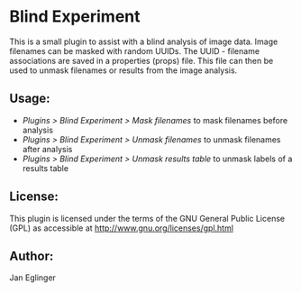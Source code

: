 Blind Experiment
================

This is a small plugin to assist with a blind analysis of image data.
Image filenames can be masked with random UUIDs. The UUID - filename
associations are saved in a properties (props) file. This file can
then be used to unmask filenames or results from the image analysis.

Usage:
------

* *Plugins > Blind Experiment > Mask filenames* to mask filenames before analysis
* *Plugins > Blind Experiment > Unmask filenames* to unmask filenames after analysis
* *Plugins > Blind Experiment > Unmask results table* to unmask labels of a results table

License:
--------

This plugin is licensed under the terms of the GNU General Public License (GPL)
as accessible at http://www.gnu.org/licenses/gpl.html

Author:
-------

Jan Eglinger
